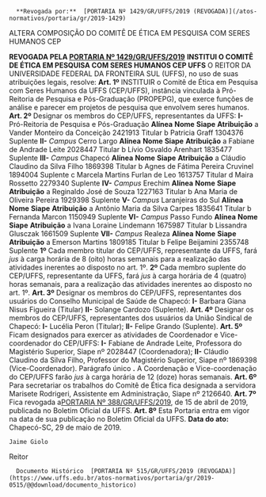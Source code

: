       **Revogada por:**  [PORTARIA Nº 1429/GR/UFFS/2019 (REVOGADA)](/atos-normativos/portaria/gr/2019-1429) 

   ALTERA COMPOSIÇÃO DO COMITÊ DE ÉTICA EM PESQUISA COM SERES HUMANOS CEP  

 **REVOGADA PELA [PORTARIA Nº 1429/GR/UFFS/2019](https://www.uffs.edu.br/../2019-1429)**  **INSTITUI O COMITÊ DE ÉTICA EM PESQUISA COM SERES HUMANOS CEP UFFS** O REITOR DA UNIVERSIDADE FEDERAL DA FRONTEIRA SUL (UFFS), no uso de suas atribuições legais, resolve:  **Art. 1º**  INSTITUIR o Comitê de Ética em Pesquisa com Seres Humanos da UFFS (CEP/UFFS), instância vinculada à Pró-Reitoria de Pesquisa e Pós-Graduação (PROPEPG), que exerce funções de análise e parecer em projetos de pesquisa que envolvem seres humanos. **Art. 2º**  Designar os membros do CEP/UFFS, representantes da UFFS: **I-** Pró-Reitoria de Pesquisa e Pós-Graduação     **Alínea**   **Nome**   **Siape**   **Atribuição**     a   Vander Monteiro da Conceição   2421913   Titular     b   Patricia Graff   1304376   Suplente       **II-** *Campus* Cerro Largo     **Alínea**   **Nome**   **Siape**   **Atribuição**     a   Fabiane de Andrade Leite   2028447   Titular     b   Lívio Osvaldo Arenhart   1835477   Suplente       **III-** *Campus* Chapecó     **Alínea**   **Nome**   **Siape**   **Atribuição**     a   Cláudio Claudino da Silva Filho   1869398   Titular     b   Agnes de Fátima Pereira Cruvinel   1894004   Suplente     c   Marcela Martins Furlan de Leo   1613757   Titular     d   Maira Rossetto   2279340   Suplente       **IV-** *Campus* Erechim     **Alínea**   **Nome**   **Siape**   **Atribuição**     a   Reginaldo José de Souza   1227163   Titular     b   Ana Maria de Oliveira Pereira   1929398   Suplente       **V-** *Campus* Laranjeiras do Sul     **Alínea**   **Nome**   **Siape**   **Atribuição**     a   Antônio Maria da Silva Carpes   1835641   Titular     b   Fernanda Marcon   1150949   Suplente       **VI-** *Campus* Passo Fundo     **Alínea**   **Nome**   **Siape**   **Atribuição**     a   Ivana Loraine Lindemann   1675987   Titular     b   Lissandra Glusczak   1661509   Suplente       **VII-** *Campus* Realeza     **Alínea**   **Nome**   **Siape**   **Atribuição**     a   Emerson Martins   1809185   Titular     b   Felipe Beijamini   2355748   Suplente         **1º**  Cada membro titular do CEP/UFFS, representante da UFFS, fará *jus* à carga horária de 8 (oito) horas semanais para a realização das atividades inerentes ao disposto no art. 1º. **2º**  Cada membro suplente do CEP/UFFS, representante da UFFS, fará *jus* à carga horária de 4 (quatro) horas semanais, para a realização das atividades inerentes ao disposto no art. 1º. **Art. 3º**  Designar os membros do CEP/UFFS, representantes dos usuários do Conselho Municipal de Saúde de Chapecó: **I-** Barbara Giana Nisus Figueira (Titular) **II-** Solange Cardozo (Suplente). **Art. 4º**  Designar os membros do CEP/UFFS, representantes dos usuários da União Sindical de Chapecó: **I-** Lucélia Peron (Titular); **II-** Felipe Grando (Suplente). **Art. 5º**  Ficam designados para exercer as atividades de Coordenador e Vice-coordenador do CEP/UFFS: **I-** Fabiane de Andrade Leite, Professora do Magistério Superior, Siape nº 2028447 (Coordenadora); **II-** Cláudio Claudino da Silva Filho, Professor do Magistério Superior, Siape nº 1869398 (Vice-Coordenador). Parágrafo único **.** A Coordenação e Vice-coordenação do CEP/UFFS farão *jus* à carga horária de 12 (doze) horas semanais. **Art. 6º**  Para secretariar os trabalhos do Comitê de Ética fica designada a servidora Marisete Rodrigeri, Assistente em Administração, Siape nº 2126640. **Art. 7º**  Fica revogada a[PORTARIA Nº 388/GR/UFFS/2019](https://www.uffs.edu.br/atos-normativos/portaria/gr/2019-0388), de 15 de abril de 2019, publicada no Boletim Oficial da UFFS. **Art. 8º**  Esta Portaria entra em vigor na data de sua publicação no Boletim Oficial da UFFS.        **Data do ato:** Chapecó-SC, 29 de maio de 2019.   
 

    Jaime Giolo   
 Reitor 

      Documento Histórico  [PORTARIA Nº 515/GR/UFFS/2019 (REVOGADA)](https://www.uffs.edu.br/atos-normativos/portaria/gr/2019-0515/@@download/documento_historico)     
      